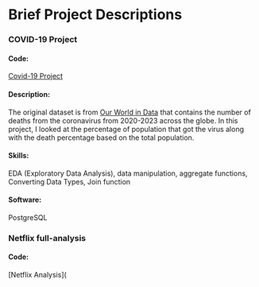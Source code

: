 # Brief Project Descriptions

### COVID-19 Project
#### Code: 
[Covid-19 Project](https://github.com/CavCed/DataAnalyticsPortfolio/blob/97bf7ba50735b93d3a3adb526247a1b9ad9d9cd7/SQL/Covid%20Project%20Query.sql)

#### Description: 
The original dataset is from [Our World in Data](https://ourworldindata.org/covid-deaths) that contains the number of deaths from the coronavirus from 2020-2023 across the globe. In this project, I looked at the percentage of population that got the virus along with the death percentage based on the total population.

#### Skills: 
EDA (Exploratory Data Analysis), data manipulation, aggregate functions, Converting Data Types, Join function

#### Software: 
PostgreSQL

### Netflix full-analysis
#### Code:
[Netflix Analysis](
